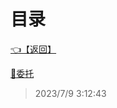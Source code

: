 # 目录  


[👈【返回】](/--目录--/CSharp笔记/--目录--CSharp笔记)  


[📜委托](/CSharp笔记/委托和事件/委托)  







> 2023/7/9 3:12:43
